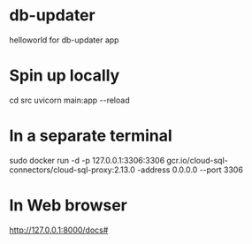 # db-updater

helloworld for db-updater app

# Spin up locally

cd src
uvicorn main:app --reload

# In a separate terminal

sudo docker run -d -p 127.0.0.1:3306:3306 gcr.io/cloud-sql-connectors/cloud-sql-proxy:2.13.0 -address 0.0.0.0 --port 3306

# In Web browser

http://127.0.0.1:8000/docs#
